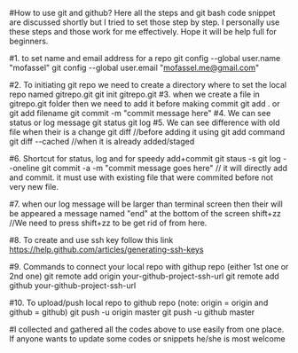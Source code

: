 #How to use git and github?
	Here all the steps and git bash code snippet are discussed shortly but I tried to set those step by step. I personally use these steps and those work for me effectively. Hope it will be help full for beginners.

#1. to set name and email address for a repo
	git config --global user.name "mofassel"
	git config --global user.email "mofassel.me@gmail.com"

#2. To initiating git repo we need to create a directory where to set the local repo named gitrepo.git
	git init gitrepo.git
#3. when we create a file in gitrepo.git folder then we need to add it before making commit
	git add . or git add filename
	git commit -m "commit message here"
#4. We can see status or log message
	git status
	git log
#5. We can see difference with old file when their is a change
	git diff //before adding it using git add command
	git diff --cached //when it is already added/staged

#6. Shortcut for status, log and for speedy add+commit
	git staus -s
	git log --oneline
	git commit -a -m "commit message goes here" // it will directly add and commit. it must use with existing file that were commited before not very new file.

#7. when our log message will be larger than terminal screen then their will be appeared a message named "end" at the bottom of the screen
	shift+zz //We need to press shift+zz to be get rid of from here.

#8. To create and use ssh key follow this link
	https://help.github.com/articles/generating-ssh-keys

#9. Commands to connect your local repo with githup repo (either 1st one or 2nd one)
	git remote add origin your-github-project-ssh-url
	git remote add github your-github-project-ssh-url

#10. To upload/push local repo to github repo (note: origin = origin and github = github)
	git push -u origin master
	git push -u github master
	
#I collected and gathered all the codes above to use easily from one place. If anyone wants to update some codes or snippets he/she is most welcome
